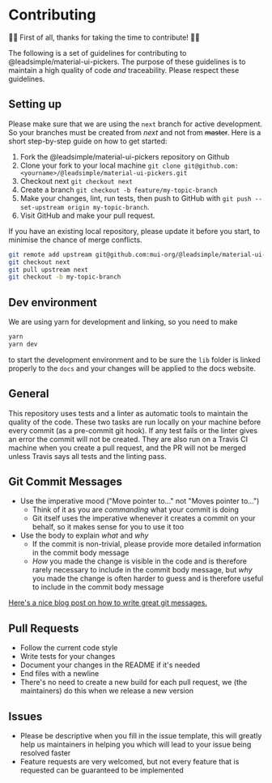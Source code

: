 # Contributing

:raised_hands::tada: First of all, thanks for taking the time to contribute! :tada::raised_hands:

The following is a set of guidelines for contributing to @leadsimple/material-ui-pickers. The purpose of these
guidelines is to maintain a high quality of code _and_ traceability. Please respect these
guidelines.

## Setting up

Please make sure that we are using the `next` branch for active development. So your branches must be created from _next_ and not from ~~master~~. Here is a short step-by-step guide on how to get started:

1. Fork the @leadsimple/material-ui-pickers repository on Github
2. Clone your fork to your local machine `git clone git@github.com:<yourname>/@leadsimple/material-ui-pickers.git`
3. Checkout next `git checkout next`
4. Create a branch `git checkout -b feature/my-topic-branch`
5. Make your changes, lint, run tests, then push to GitHub with `git push --set-upstream origin my-topic-branch`.
6. Visit GitHub and make your pull request.

If you have an existing local repository, please update it before you start, to minimise the chance of merge conflicts.

```sh
git remote add upstream git@github.com:mui-org/@leadsimple/material-ui-pickers.git
git checkout next
git pull upstream next
git checkout -b my-topic-branch
```

## Dev environment

We are using yarn for development and linking, so you need to make

```sh
yarn
yarn dev
```

to start the development environment and to be sure the `lib` folder is linked properly to the `docs` and your changes will be applied to the docs website.

## General

This repository uses tests and a linter as automatic tools to maintain the quality of the code.
These two tasks are run locally on your machine before every commit (as a pre-commit git hook). If any test fails or the linter gives an error the commit will not be created. They are also run on
a Travis CI machine when you create a pull request, and the PR will not be merged unless Travis
says all tests and the linting pass.

## Git Commit Messages

- Use the imperative mood ("Move pointer to..." not "Moves pointer to...")
  - Think of it as you are _commanding_ what your commit is doing
  - Git itself uses the imperative whenever it creates a commit on your behalf, so it makes sense
    for you to use it too
- Use the body to explain _what_ and _why_
  - If the commit is non-trivial, please provide more detailed information in the commit body
    message
  - _How_ you made the change is visible in the code and is therefore rarely necessary to include
    in the commit body message, but _why_ you made the change is often harder to guess and is
    therefore useful to include in the commit body message

[Here's a nice blog post on how to write great git messages.](http://chris.beams.io/posts/git-commit/)

## Pull Requests

- Follow the current code style
- Write tests for your changes
- Document your changes in the README if it's needed
- End files with a newline
- There's no need to create a new build for each pull request, we (the maintainers) do this when we
  release a new version

## Issues

- Please be descriptive when you fill in the issue template, this will greatly help us maintainers
  in helping you which will lead to your issue being resolved faster
- Feature requests are very welcomed, but not every feature that is requested can be guaranteed
  to be implemented
